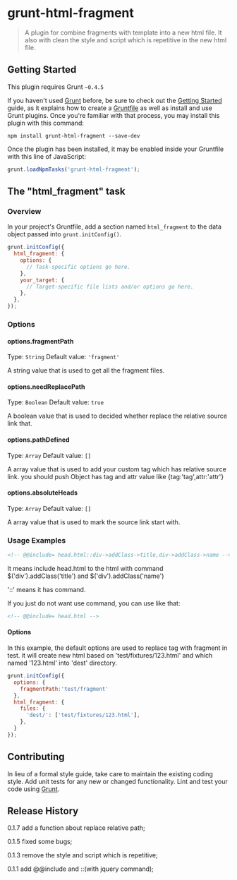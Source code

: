 # grunt-html-fragment

> A plugin for combine fragments with template into a new html file. It also with clean the style and script which is repetitive in the new html file.

## Getting Started
This plugin requires Grunt `~0.4.5`

If you haven't used [Grunt](http://gruntjs.com/) before, be sure to check out the [Getting Started](http://gruntjs.com/getting-started) guide, as it explains how to create a [Gruntfile](http://gruntjs.com/sample-gruntfile) as well as install and use Grunt plugins. Once you're familiar with that process, you may install this plugin with this command:

```shell
npm install grunt-html-fragment --save-dev
```

Once the plugin has been installed, it may be enabled inside your Gruntfile with this line of JavaScript:

```js
grunt.loadNpmTasks('grunt-html-fragment');
```

## The "html_fragment" task

### Overview
In your project's Gruntfile, add a section named `html_fragment` to the data object passed into `grunt.initConfig()`.

```js
grunt.initConfig({
  html_fragment: {
    options: {
      // Task-specific options go here.
    },
    your_target: {
      // Target-specific file lists and/or options go here.
    },
  },
});
```

### Options

#### options.fragmentPath
Type: `String`
Default value: `'fragment'`

A string value that is used to get all the fragment files.

#### options.needReplacePath
Type: `Boolean`
Default value: `true`

A boolean value that is used to decided whether replace the relative source link that.

#### options.pathDefined
Type: `Array`
Default value: `[]`

A array value that is used to add your custom tag which has relative source link. you should push Object has tag and attr value like {tag:'tag',attr:'attr'}

#### options.absoluteHeads
Type: `Array`
Default value: `[]`

A array value that is used to mark the source link start with.


### Usage Examples
```html
<!-- @@include= head.html::div->addClass->title,div->addClass->name -->
```
It means include head.html to the html with command $('div').addClass('title') and $('div').addClass('name')

'::' means it has command. 

If you just do not want use command, you can use like that:
```html
<!-- @@include= head.html -->
```

#### Options
In this example, the default options are used to replace tag with fragment in test. it will create new html based on 'test/fixtures/123.html' and which named '123.html' into 'dest' directory.

```js
grunt.initConfig({
  options: {
    fragmentPath:'test/fragment'
  },
  html_fragment: {
    files: {
      'dest/': ['test/fixtures/123.html'],
    },
  }
});
```

## Contributing
In lieu of a formal style guide, take care to maintain the existing coding style. Add unit tests for any new or changed functionality. Lint and test your code using [Grunt](http://gruntjs.com/).

## Release History
0.1.7 add a function about replace relative path;

0.1.5 fixed some bugs;

0.1.3 remove the style and script which is repetitive;

0.1.1 add @@include and ::(with jquery command);